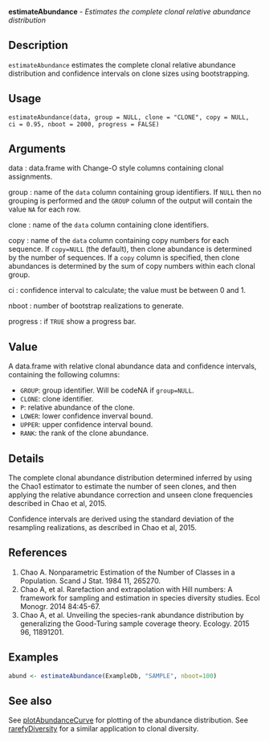 **estimateAbundance** - *Estimates the complete clonal relative abundance distribution*

Description
--------------------

`estimateAbundance` estimates the complete clonal relative abundance distribution 
and confidence intervals on clone sizes using bootstrapping.


Usage
--------------------
```
estimateAbundance(data, group = NULL, clone = "CLONE", copy = NULL,
ci = 0.95, nboot = 2000, progress = FALSE)
```

Arguments
-------------------

data
:   data.frame with Change-O style columns containing clonal assignments.

group
:   name of the `data` column containing group identifiers. 
If `NULL` then no grouping is performed and the `GROUP` 
column of the output will contain the value `NA` for each row.

clone
:   name of the `data` column containing clone identifiers.

copy
:   name of the `data` column containing copy numbers for each 
sequence. If `copy=NULL` (the default), then clone abundance
is determined by the number of sequences. If a `copy` column
is specified, then clone abundances is determined by the sum of 
copy numbers within each clonal group.

ci
:   confidence interval to calculate; the value must be between 0 and 1.

nboot
:   number of bootstrap realizations to generate.

progress
:   if `TRUE` show a progress bar.




Value
-------------------

A data.frame with relative clonal abundance data and confidence intervals,
containing the following columns:

+ `GROUP`:  group identifier. Will be codeNA if `group=NULL`.
+ `CLONE`:  clone identifier.
+ `P`:      relative abundance of the clone.
+ `LOWER`:  lower confidence inverval bound.
+ `UPPER`:  upper confidence interval bound.
+ `RANK`:   the rank of the clone abundance.



Details
-------------------

The complete clonal abundance distribution determined inferred by using the Chao1 
estimator to estimate the number of seen clones, and then applying the relative abundance 
correction and unseen clone frequencies described in Chao et al, 2015.

Confidence intervals are derived using the standard deviation of the resampling 
realizations, as described in Chao et al, 2015.


References
-------------------


1. Chao A. Nonparametric Estimation of the Number of Classes in a Population. 
Scand J Stat. 1984 11, 265270.
1. Chao A, et al. Rarefaction and extrapolation with Hill numbers: 
A framework for sampling and estimation in species diversity studies. 
Ecol Monogr. 2014 84:45-67.
1. Chao A, et al. Unveiling the species-rank abundance distribution by 
generalizing the Good-Turing sample coverage theory. 
Ecology. 2015 96, 11891201.




Examples
-------------------

```R
abund <- estimateAbundance(ExampleDb, "SAMPLE", nboot=100)
```



See also
-------------------

See [plotAbundanceCurve](plotAbundanceCurve.md) for plotting of the abundance distribution.
See [rarefyDiversity](rarefyDiversity.md) for a similar application to clonal diversity.



